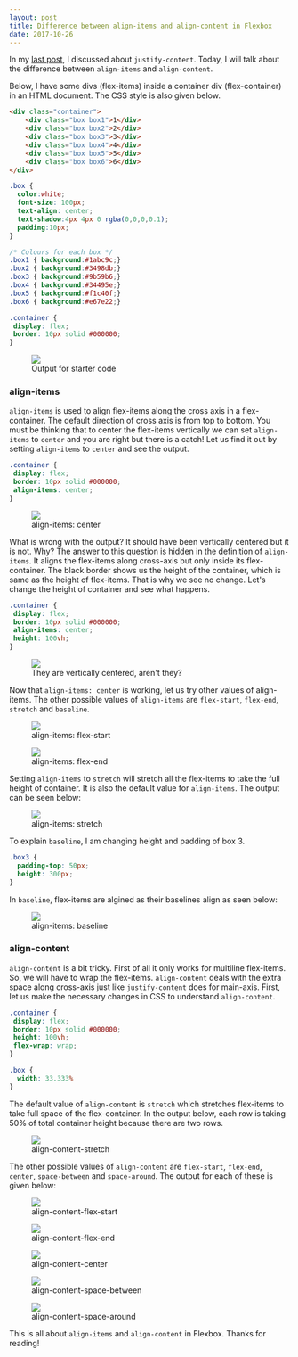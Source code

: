 ```yaml
---
layout: post
title: Difference between align-items and align-content in Flexbox
date: 2017-10-26
---
```


<p class="intro"><span class="dropcap">I</span>n my <a href="https://anku255.github.io/blog/justify-content/">last post</a>, I discussed about <code>justify-content</code>. Today, I will talk about the difference between <code>align-items</code> and <code>align-content</code>.</p>

Below, I have some divs (flex-items) inside a container div (flex-container) in an HTML document. The CSS style is also given below.

```html
<div class="container">
    <div class="box box1">1</div>
    <div class="box box2">2</div>
    <div class="box box3">3</div>
    <div class="box box4">4</div>
    <div class="box box5">5</div>
    <div class="box box6">6</div>
</div>
```

```css
.box {
  color:white;
  font-size: 100px;
  text-align: center;
  text-shadow:4px 4px 0 rgba(0,0,0,0.1);
  padding:10px;
}

/* Colours for each box */
.box1 { background:#1abc9c;}
.box2 { background:#3498db;}
.box3 { background:#9b59b6;}
.box4 { background:#34495e;}
.box5 { background:#f1c40f;}
.box6 { background:#e67e22;}

.container {
 display: flex;
 border: 10px solid #000000;
}
```

<figure>
  <img src="{{ '/assets/img/posts/justify-content.png' | prepend: site.baseurl }}">
  <figcaption>Output for starter code</figcaption>
</figure>

### align-items

`align-items` is used to align flex-items along the cross axis in a flex-container. The default direction of cross axis is from top to bottom. You must be thinking that to center the flex-items vertically we can set `align-items` to `center` and you are right but there is a catch! Let us find it out by setting `align-items` to `center` and see the output.

```css
.container {
 display: flex;
 border: 10px solid #000000;
 align-items: center;
}
```

<figure>
  <img src="{{ '/assets/img/posts/align-items.png' | prepend: site.baseurl }}">
  <figcaption>align-items: center</figcaption>
</figure>

What is wrong with the output? It should have been vertically centered but it is not. Why? The answer to this question is hidden in the definition of `align-items`. It aligns the flex-items along cross-axis but only inside its flex-container. The black border shows us the height of the container, which is same as the height of flex-items. That is why we see no change. Let's change the height of container and see what happens.

```css
.container {
 display: flex;
 border: 10px solid #000000;
 align-items: center;
 height: 100vh; 
}
```

<figure>
  <img src="{{ '/assets/img/posts/align-items-center.png' | prepend: site.baseurl }}">
  <figcaption>They are vertically centered, aren't they?</figcaption>
</figure>

Now that `align-items: center` is working, let us try other values of align-items. The other possible values of `align-items` are `flex-start`, `flex-end`, `stretch` and `baseline`.


<figure>
  <img src="{{ '/assets/img/posts/align-items-flex-start.png' | prepend: site.baseurl }}">
  <figcaption>align-items: flex-start</figcaption>
</figure>

<figure>
  <img src="{{ '/assets/img/posts/align-items-flex-end.png' | prepend: site.baseurl }}">
  <figcaption>align-items: flex-end</figcaption>
</figure>

Setting `align-items` to `stretch` will stretch all the flex-items to take the full height of container. It is also the default value for `align-items`. The output can be seen below:

<figure>
  <img src="{{ '/assets/img/posts/align-items-stretch.png' | prepend: site.baseurl }}">
  <figcaption>align-items: stretch</figcaption>
</figure>

To explain `baseline`, I am changing height and padding of box 3.

```css
.box3 {
  padding-top: 50px;
  height: 300px;
}
```
In `baseline`, flex-items are algined as their baselines align as seen below:

<figure>
  <img src="{{ '/assets/img/posts/align-items-baseline.png' | prepend: site.baseurl }}">
  <figcaption>align-items: baseline</figcaption>
</figure>

### align-content

`align-content` is a bit tricky. First of all it only works for multiline flex-items. So, we will have to wrap the flex-items. `align-content` deals with the extra space along cross-axis just like `justify-content` does for main-axis. First, let us make the necessary changes in CSS to understand `align-content`.

```css
.container {
 display: flex;
 border: 10px solid #000000;
 height: 100vh; 
 flex-wrap: wrap;
}

.box {
  width: 33.333%
}
```

The default value of `align-content` is `stretch` which stretches flex-items to take full space of the flex-container. In the output below, each row is taking 50% of total container height because there are two rows.

<figure>
  <img src="{{ '/assets/img/posts/align-content-stretch.png' | prepend: site.baseurl }}">
  <figcaption>align-content-stretch</figcaption>
</figure>

The other possible values of `align-content` are `flex-start`, `flex-end`, `center`, `space-between` and `space-around`. The output for each of these is given below:

<figure>
  <img src="{{ '/assets/img/posts/align-content-flex-start.png' | prepend: site.baseurl }}">
  <figcaption>align-content-flex-start</figcaption>
</figure>

<figure>
  <img src="{{ '/assets/img/posts/align-content-flex-end.png' | prepend: site.baseurl }}">
  <figcaption>align-content-flex-end</figcaption>
</figure>

<figure>
  <img src="{{ '/assets/img/posts/align-content-center.png' | prepend: site.baseurl }}">
  <figcaption>align-content-center</figcaption>
</figure>

<figure>
  <img src="{{ '/assets/img/posts/align-content-space-between.png' | prepend: site.baseurl }}">
  <figcaption>align-content-space-between</figcaption>
</figure>

<figure>
  <img src="{{ '/assets/img/posts/align-content-space-around.png' | prepend: site.baseurl }}">
  <figcaption>align-content-space-around</figcaption>
</figure>

This is all about `align-items` and `align-content` in Flexbox. Thanks for reading!